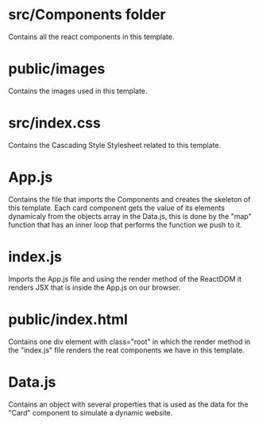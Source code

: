 # src/Components folder
Contains all the react components in this template.

# public/images
Contains the images used in this template.

# src/index.css
Contains the Cascading Style Stylesheet related to this template.

# App.js
Contains the file that imports the Components and creates the skeleton of this template. Each card component gets the value of its elements dynamicaly from the objects array in the Data.js, this is done by the "map" function that has an inner loop that performs the function we push to it.

# index.js
Imports the App.js file and using the render method of the ReactDOM it renders JSX that is inside the App.js on our browser.

# public/index.html
Contains one div element with class="root" in which the render method in the "index.js" file renders the reat components we have in this template. 

# Data.js
Contains an object with several properties that is used as the data for the "Card" component to simulate a dynamic website.
